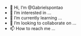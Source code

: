 - 👋 Hi, I’m @Gabrielspontao
- 👀 I’m interested in ...
- 🌱 I’m currently learning ...
- 💞️ I’m looking to collaborate on ...
- 📫 How to reach me ...

<!---
Gabrielspontao/Gabrielspontao is a ✨ special ✨ repository because its `README.md` (this file) appears on your GitHub profile.
You can click the Preview link to take a look at your changes.
--->
